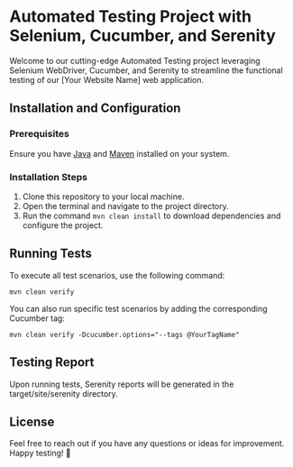 # Automated Testing Project with Selenium, Cucumber, and Serenity

Welcome to our cutting-edge Automated Testing project leveraging Selenium WebDriver, Cucumber, and Serenity to streamline the functional testing of our [Your Website Name] web application.

## Installation and Configuration

### Prerequisites
Ensure you have [Java](https://www.oracle.com/java/technologies/javase-downloads.html) and [Maven](https://maven.apache.org/download.cgi) installed on your system.

### Installation Steps
1. Clone this repository to your local machine.
2. Open the terminal and navigate to the project directory.
3. Run the command `mvn clean install` to download dependencies and configure the project.

## Running Tests

To execute all test scenarios, use the following command:

```
mvn clean verify
```

You can also run specific test scenarios by adding the corresponding Cucumber tag:

```
mvn clean verify -Dcucumber.options="--tags @YourTagName"
```

## Testing Report

Upon running tests, Serenity reports will be generated in the target/site/serenity directory.

## License

Feel free to reach out if you have any questions or ideas for improvement. Happy testing! 🚀
